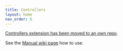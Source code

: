 ```yaml
---
title: Controllers
layout: home
nav_order: 6
---
```

[Controllers extension has been moved to an own repo](https://github.com/sharpgdx/gdx-controllers).

See the [Manual wiki page](https://github.com/sharpgdx/gdx-controllers/wiki) how to use.